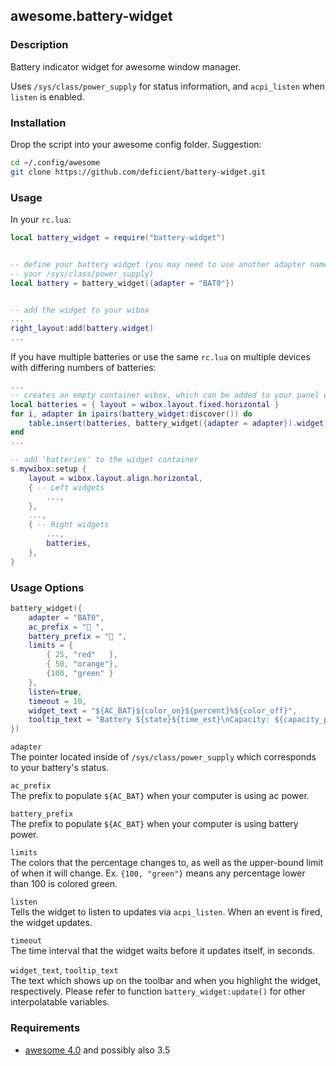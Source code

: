 ## awesome.battery-widget

### Description

Battery indicator widget for awesome window manager.

Uses `/sys/class/power_supply` for status information, and `acpi_listen` when
`listen` is enabled.


### Installation

Drop the script into your awesome config folder. Suggestion:

```bash
cd ~/.config/awesome
git clone https://github.com/deficient/battery-widget.git
```


### Usage

In your `rc.lua`:

```lua
local battery_widget = require("battery-widget")


-- define your battery widget (you may need to use another adapter name as in
-- your /sys/class/power_supply)
local battery = battery_widget({adapter = "BAT0"})


-- add the widget to your wibox
...
right_layout:add(battery.widget)
...
```

If you have multiple batteries or use the same `rc.lua` on multiple devices with differing numbers of batteries:

```lua
...
-- creates an empty container wibox, which can be added to your panel even if its empty
local batteries = { layout = wibox.layout.fixed.horizontal }
for i, adapter in ipairs(battery_widget:discover()) do
    table.insert(batteries, battery_widget({adapter = adapter}).widget)
end
...

-- add 'batteries' to the widget container
s.mywibox:setup {
    layout = wibox.layout.align.horizontal,
    { -- Left widgets
        ...,
    },
    ...,
    { -- Right widgets
        ...,
        batteries,
    },
}
```

### Usage Options

```lua
battery_widget({
    adapter = "BAT0",
    ac_prefix = "🔌 ",
    battery_prefix = "🔋 ",
    limits = {
        { 25, "red"   },
        { 50, "orange"},
        {100, "green" }
    },
    listen=true,
    timeout = 10,
    widget_text = "${AC_BAT}${color_on}${percent}%${color_off}",
    tooltip_text = "Battery ${state}${time_est}\nCapacity: ${capacity_percent}%"
})
```

`adapter`  
The pointer located inside of `/sys/class/power_supply` which corresponds to your battery's status.

`ac_prefix`  
The prefix to populate `${AC_BAT}` when your computer is using ac power.

`battery_prefix`  
The prefix to populate `${AC_BAT}` when your computer is using battery power.

`limits`  
The colors that the percentage changes to, as well as the upper-bound limit of when it will change. Ex. `{100, "green"}` means any percentage lower than 100 is colored green.

`listen`  
Tells the widget to listen to updates via `acpi_listen`. When an event is fired, the widget updates.

`timeout`  
The time interval that the widget waits before it updates itself, in seconds.

`widget_text`, `tooltip_text`  
The text which shows up on the toolbar and when you highlight the widget, respectively. Please refer to function `battery_widget:update()` for other interpolatable variables.


### Requirements

* [awesome 4.0](http://awesome.naquadah.org/) and possibly also 3.5
